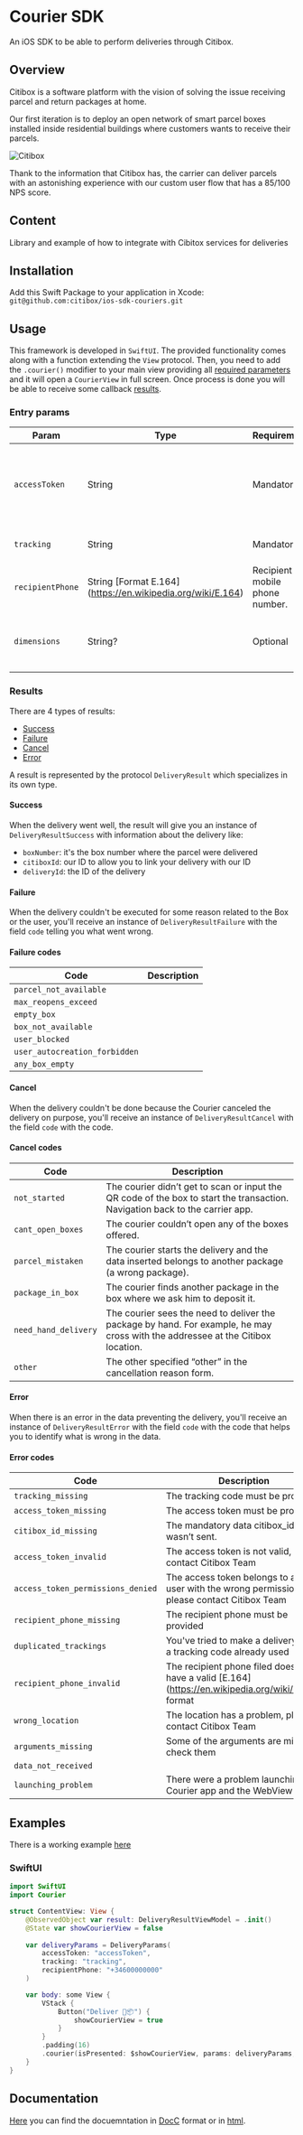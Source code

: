 # Courier SDK

An iOS SDK to be able to perform deliveries through Citibox.

## Overview

Citibox is a software platform with the vision of solving the issue receiving parcel and return packages at home.

Our first iteration is to deploy an open network of smart parcel boxes installed inside residential buildings where customers wants to receive their parcels.

![Citibox](citibox.png)

Thank to the information that Citibox has, the carrier can deliver parcels with an astonishing experience with our custom user flow that has a 85/100 NPS score.

## Content

Library and example of how to integrate with Cibitox services for deliveries

## Installation

Add this Swift Package to your application in Xcode: `git@github.com:citibox/ios-sdk-couriers.git`

## Usage

This framework is developed in `SwiftUI`. The provided functionality comes along with a function extending the `View` protocol.
Then, you need to add the `.courier()` modifier to your main view providing all [required parameters](#entry-params) and it will open a `CourierView` in full screen. Once process is done you will be able to receive some callback [results](#results). 

### Entry params

| Param            | Type    | Requirement | Description                                                                         |  
|------------------|---------|-------------|-------------------------------------------------------------------------------------|  
| `accessToken`    | String  | Mandatory | Access token provided via oauth for Citibox server to the Carrier server. Important: The carrier app should never contact the citibox server directly.                                              |  
| `tracking`       | String  | Mandatory | Scanned barcode or QR code of the package to be delivered.                                                     |   
| `recipientPhone` | String [Format E.164] (https://en.wikipedia.org/wiki/E.164) | Recipient mobile phone number.                                         |  
| `dimensions`     | String? | Optional | Package height , width and length in millimetres in the following format:{height}x{width}x{length} Ex.: 24x50x75                                        |  

### Results
There are 4 types of results:
- [Success](#success)
- [Failure](#failure)
- [Cancel](#cancel)
- [Error](#error)

A result is represented by the protocol `DeliveryResult` which specializes in its own type.

#### Success
When the delivery went well, the result will give you an instance of `DeliveryResultSuccess` with information about the delivery like:

- `boxNumber`: it's the box number where the parcel were delivered
- `citiboxId`: our ID to allow you to link your delivery with our ID
- `deliveryId`: the ID of the delivery

#### Failure
When the delivery couldn't be executed for some reason related to the Box or the user, you'll receive an instance of `DeliveryResultFailure` with the field `code` telling you what went wrong.

#### Failure codes
|Code|Description|
|--|--|
|`parcel_not_available`|  |
|`max_reopens_exceed`|  |
|`empty_box`|  |
|`box_not_available`|  |
|`user_blocked`|  |
|`user_autocreation_forbidden`|  |
|`any_box_empty`|  |

#### Cancel
When the delivery couldn't be done because the Courier canceled the delivery on purpose, you'll receive an instance of `DeliveryResultCancel` with the field `code` with the code.

#### Cancel codes
| Code                 | Description                                                                                                                     |
|----------------------|---------------------------------------------------------------------------------------------------------------------------------|
| `not_started`        | The courier didn’t get to scan or input the QR code of the box to start the transaction. Navigation back to the carrier app.    |
| `cant_open_boxes`    | The courier couldn’t open any of the boxes offered.                                                                             |
| `parcel_mistaken`    | The courier starts the delivery and the data inserted belongs to another package (a wrong package).                             |
| `package_in_box`     | The courier finds another package in the box where we ask him to deposit it.                                                    |
| `need_hand_delivery` | The courier sees the need to deliver the package by hand. For example, he may cross with the addressee at the Citibox location. |
| `other`              | The other specified “other” in the cancellation reason form.                                                                    |

#### Error
When there is an error in the data preventing the delivery, you'll receive an instance of `DeliveryResultError` with the field `code` with the code that helps you to identify what is wrong in the data.

#### Error codes
| Code                              | Description                                                                                                            |
|-----------------------------------|------------------------------------------------------------------------------------------------------------------------|
| `tracking_missing`                | The tracking code must be provided                                                                                     |
| `access_token_missing`            | The access token must be provided                                                                                      |
| `citibox_id_missing`              | The mandatory data citibox_id wasn’t sent.                                                                             |
| `access_token_invalid`            | The access token is not valid, please contact Citibox Team                                                             |
| `access_token_permissions_denied` | The access token belongs to an user with the wrong permissions, please contact Citibox Team                            |
| `recipient_phone_missing`         | The recipient phone must be provided                                                                                   |
| `duplicated_trackings`            | You've tried to make a delivery with a tracking code already used                                                      |
| `recipient_phone_invalid`         | The recipient phone filed doesn't have a valid [E.164] (https://en.wikipedia.org/wiki/E.164) format                                                                                     |
| `wrong_location`                  | The location has a problem, please contact Citibox Team                                                                |
| `arguments_missing`               | Some of the arguments are missing, check them                                                                          |
| `data_not_received`               |                                                                                                                        |
| `launching_problem`               | There were a problem launching the Courier app and the WebView |

## Examples

There is a working example [here](/Example/CourierSDKTester)

### SwiftUI

```swift
import SwiftUI
import Courier

struct ContentView: View {
    @ObservedObject var result: DeliveryResultViewModel = .init()
    @State var showCourierView = false
    
    var deliveryParams = DeliveryParams(
        accessToken: "accessToken",
        tracking: "tracking",
        recipientPhone: "+34600000000"
    )

    var body: some View {
        VStack {
            Button("Deliver 🚀📦") {
                showCourierView = true
            }  
        }
        .padding(16)
        .courier(isPresented: $showCourierView, params: deliveryParams, result: result)
    }
}

```

## Documentation

[Here](/Documentation) you can find the docuemntation in [DocC](/Documentation/Courier.doccarchive) format or in [html](/Documentation/html/documentation/courier/index.html).
